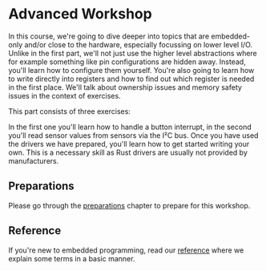 # Advanced Workshop

In this course, we're going to dive deeper into topics that are embedded-only and/or close to the hardware, especially focussing on lower level I/O. Unlike in the first part, we'll not just use the higher level abstractions where for example something like pin configurations are hidden away. Instead, you'll learn how to configure them yourself. You're also going to learn how to write directly into registers and how to find out which register is needed in the first place. We'll talk about ownership issues and memory safety issues in the context of exercises.

This part consists of three exercises:

In the first one you'll learn how to handle a button interrupt, in the second you'll read sensor values from sensors via the I²C bus. Once you have used the drivers we have prepared, you'll learn how to get started writing your own. This is a necessary skill as Rust drivers are usually not provided by manufacturers.

## Preparations
Please go through the [preparations](./02_0_preparations.md) chapter to prepare for this workshop.

## Reference
If you're new to embedded programming, read our [reference](./05_reference.md) where we explain some terms in a basic manner.
